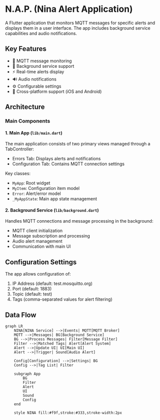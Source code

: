 # N.A.P. (Nina Alert Application)

A Flutter application that monitors MQTT messages for specific alerts and displays them in a user interface. The app includes background service capabilities and audio notifications.

## Key Features

- 🔔 MQTT message monitoring
- 🔄 Background service support
- ⚡ Real-time alerts display
- 🔊 Audio notifications
- ⚙️ Configurable settings
- 📱 Cross-platform support (iOS and Android)

## Architecture

### Main Components

#### 1. Main App (`lib/main.dart`)
The main application consists of two primary views managed through a TabController:
- Errors Tab: Displays alerts and notifications
- Configuration Tab: Contains MQTT connection settings

Key classes:
- `MyApp`: Root widget
- `MyItem`: Configuration item model
- `Error`: Alert/error model
- `_MyAppState`: Main app state management

#### 2. Background Service (`lib/background.dart`)
Handles MQTT connections and message processing in the background:
- MQTT client initialization
- Message subscription and processing
- Audio alert management
- Communication with main UI

## Configuration Settings

The app allows configuration of:
1. IP Address (default: test.mosquitto.org)
2. Port (default: 1883)
3. Topic (default: test)
4. Tags (comma-separated values for alert filtering)

## Data Flow
```mermaid
graph LR
    NINA[NINA Service] -->|Events| MQTT[MQTT Broker]
    MQTT -->|Messages| BG[Background Service]
    BG -->|Process Messages| Filter[Message Filter]
    Filter -->|Matched Tags| Alert[Alert System]
    Alert -->|Update UI| UI[Main UI]
    Alert -->|Trigger| Sound[Audio Alert]
    
    Config[Configuration] -->|Settings| BG
    Config -->|Tag List| Filter
    
    subgraph App
        BG
        Filter
        Alert
        UI
        Sound
        Config
    end

    style NINA fill:#f9f,stroke:#333,stroke-width:2px